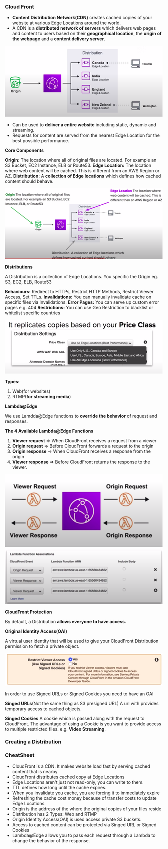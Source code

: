 ### Cloud Front

* **Content Distribution Network(CDN)** creates cached copies of your website at various Edge Locations around the world.
* A CDN is a **distributed network of servers** which delivers web pages and content to users based on their **geographical location**, the **origin of the webpage** and a **content delivery server**.

<img src="../images/cloud-front/content-delivery-intro.png" alt="">

* Can be used to **deliver a entire website** including static, dynamic and streaming.
* Requests for content are served from the nearest Edge Location for the best possible performance.

**Core Components**

**Origin:** The location where all of original files are located. For example an S3 Bucket, EC2 Instance, ELB or Route53.
**Edge Location:** The location where web content will be cached. This is different from an AWS Region or AZ.
**Distribution:** A **collection of Edge locations** which defines how cached content should behave.

<img src="../images/cloud-front/cdn-core-components.png" alt="core-components">

**Distributions**

A Distribution is a collection of Edge Locations. You specific the Origin eg. S3, EC2, ELB, Route53

**Behaviours:** Redirect to HTTPs, Restrict HTTP Methods, Restrict Viewer Access, Set TTLs.
**Invalidations:** You can manually invalidate cache on specific files via Invalidations.
**Error Pages:** You can serve up custom error pages e.g. 404
**Restrictions:** You can use Geo Restriction to blacklist or whitelist specific countries

<img src="../images/cloud-front/distributions.png" alt="">

**Types:**
1. Web(for websites)
2. RTMP(**for streaming media**)

**Lambda@Edge**

We use Lamdda@Edge functions to **override the behavior** of request and responses.

**The 4 Available Lambda@Edge Functions**
1. **Viewer request** => When CloudFront receives a request from a viewer
2. **Origin request** => Before CloudFront forwards a request to the origin
3. **Origin response** => When CloudFront receives a response from the origin
4. **Viewer response** => Before CloudFront returns the response to the viewer.

<img src="../images/cloud-front/lambda-edge.png" alt="lambda edge">

<img src="../images/cloud-front/lambda-edge-functions.png" alt="">

**CloudFront Protection**

By default, a Distribution **allows everyone to have access.**

**Original Identity Access(OAI)**

A virtual user identity that will be used to give your CloudFront Distribution permission to fetch a private object.

<img src="../images/cloud-front/cloud-front-protection.png" alt="cloud front protection">

In order to use Signed URLs or Signed Cookies you need to have an OAI

**Singed URLs**(Not the same thing as S3 presigned URL)
A url with provides temporary access to cached objects.

**Singed Cookies**
A cookie which is passed along with the request to CloudFront. The advantage of using a Cookie is you want to provide access to multiple restricted files. e.g. **Video Streaming**.

### Creating a Distribution

### CheatSheet
* CloudFront is a CDN. It makes website load fast by serving cached content that is nearby
* CloudFront distributes cached copy at Edge Locations
* Edge Locations aren't just not read-only, you can write to them.
* TTL defines how long until the cache expires.
* When you invalidate you cache, you are forcing it to immediately expire
* Refreshing the cache cost money because of transfer costs to update Edge Locations.
* Origin is the address of the where the original copies of your files reside
* Distribution has 2 Types: Web and RTMP
* Origin Identity Access(OAI) is used access private S3 buckets.
* Access to cached content can be protected via Singed URL or Signed Cookies
* Lambda@Edge allows you to pass each request through a Lambda to change the behavior of the response.